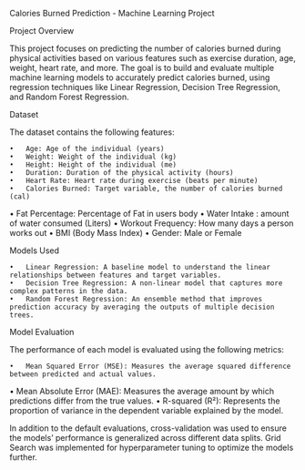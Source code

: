 Calories Burned Prediction - Machine Learning Project

Project Overview

This project focuses on predicting the number of calories burned during physical activities based on various features such as exercise duration, age, weight, heart rate, and more. The goal is to build and evaluate multiple machine learning models to accurately predict calories burned, using regression techniques like Linear Regression, Decision Tree Regression, and Random Forest Regression.

Dataset

The dataset contains the following features:

	•	Age: Age of the individual (years)
	•	Weight: Weight of the individual (kg)
	•	Height: Height of the individual (me)
	•	Duration: Duration of the physical activity (hours)
	•	Heart Rate: Heart rate during exercise (beats per minute)
	•	Calories Burned: Target variable, the number of calories burned (cal)
  • Fat Percentage: Percentage of Fat in users body
  • Water Intake : amount of water consumed (Liters)
  • Workout Frequency: How many days a person works out
  • BMI (Body Mass Index)
  • Gender: Male or Female 

 Models Used

	•	Linear Regression: A baseline model to understand the linear relationships between features and target variables.
	•	Decision Tree Regression: A non-linear model that captures more complex patterns in the data.
	•	Random Forest Regression: An ensemble method that improves prediction accuracy by averaging the outputs of multiple decision trees.

Model Evaluation

The performance of each model is evaluated using the following metrics:

	•	Mean Squared Error (MSE): Measures the average squared difference between predicted and actual values.
  • Mean Absolute Error (MAE): Measures the average amount by which predictions differ from the true values.
	•	R-squared (R²): Represents the proportion of variance in the dependent variable explained by the model.

In addition to the default evaluations, cross-validation was used to ensure the models’ performance is generalized across different data splits. Grid Search was implemented for hyperparameter tuning to optimize the models further.
